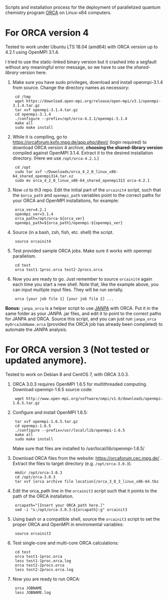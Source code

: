 Scripts and installation process for the deployment of parallelized quantum chemistry program [ORCA](https://orcaforum.kofo.mpg.de/app.php/portal) on Linux-x64 computers. 

# For ORCA version 4

Tested to work under Ubuntu LTS 18.04 (amd64) with ORCA version up to 4.2.1 using OpenMPI 3.1.4. 

I tried to use the static-linked binary version but it crashed into a segfault without any meaningful error message, so we have to use the *shared-library* version here.

1. Make sure you have sudo privileges, download and install openmpi-3.1.4 from source. Change the directory names as necessory:

        cd /tmp
        wget https://download.open-mpi.org/release/open-mpi/v3.1/openmpi-3.1.4.tar.gz
        tar xvf openmpi-3.1.4.tar.gz
        cd openmpi-3.1.4
        ./configure --prefix=/opt/orca-4.2.1/openmpi-3.1.4
        make all
        sudo make install

2. While it is compiling, go to https://orcaforum.kofo.mpg.de/app.php/dlext/ (login required) to download ORCA version 4 archive, **choosing the shared-library version** compiled against OpenMPI 3.1.4. Extract it to the desired installation directory. (Here we use `/opt/orca-4.2.1`.)

        cd /opt
        sudo tar xvf ~/Downloads/orca_4_2_0_linux_x86-64_shared_openmpi314.tar.xz
        sudo mv orca_4_2_0_linux_x86-64_shared_openmpi313 orca-4.2.1

3. Now `cd` to th3 repo. Edit the initial part of the `orcainit4` script, such that the `$orca_path` and `openmpi_path` variables point to the correct paths for your ORCA and OpenMPI installations, for example:
        
        orca_ver=4.2.1
        openmpi_ver=3.1.4
        orca_path=/opt/orca-${orca_ver}
        openmpi_path=${orca_path}/openmpi-${openmpi_ver}

4. Source (in a bash, zsh, fish, etc. shell) the script.

        source orcainit4

5. Test provided sample ORCA jobs. Make sure it works with openmpi parallelism.

        cd test
        orca test1-1proc.orca test2-2procs.orca

6. Now you are ready to go. Just remember to source `orcainit4` again each time you start a new shell. Note that, like the example above, you can input multiple input files. They will be run serially.

        orca [your job file 1] [your job file 2] ...
        
**Bonus:** `janpa_orca` is a helper script to use [JANPA](http://janpa.sourceforge.net/) with ORCA. Put it in the same folder as your JANPA .jar files, and edit it to point to the correct paths for JANPA and ORCA. Source this script, and you can just run `janpa_orca myOrcaJobName.orca` (provided the ORCA job has already been completed) to automate the JANPA analysis.


# For ORCA version 3 (Not tested or updated anymore).

Tested to work on Debian 8 and CentOS 7, with ORCA 3.0.3.

1. ORCA 3.0.3 requires OpenMPI 1.6.5 for multithreaded computing. Download openmpi-1.6.5 source code:  

        wget http://www.open-mpi.org/software/ompi/v1.6/downloads/openmpi-1.6.5.tar.gz

2. Configure and install OpenMPI 1.6.5:  

        tar xvf openmpi-1.6.5.tar.gz
        cd openmpi-1.6.5
        ./configure --prefix=/usr/local/lib/openmpi-1.6.5
        make all 
        sudo make install
    Make sure that files are installed to /usr/local/lib/openmpi-1.6.5/

3. Download ORCA files from the website: https://orcaforum.cec.mpg.de/ .  
Extract the files to target directory (e.g. `/opt/orca-3.0.3`).
        
        mkdir /opt/orca-3.0.3
        cd /opt/orca-3.0.3
        tar xvf [orca archive file location]/orca_3_0_3_linux_x86-64.tbz

4. Edit the orca_path line in the `orcainit3` script such that it points to the path of the ORCA installation.

        orcapath="[Insert your ORCA path here.]"
        sed -i "s:/opt/orca-3.0.3:${orcapath}:g" orcainit3

5. Using bash or a compatible shell, source the `orcainit3` script to set the proper ORCA and OpenMPI in enviromental variables:  

        source orcainit3

6. Test single-core and multi-core ORCA calculations:  

        cd test
        orca test1-1proc.orca
        less test1-1proc.orca.log
        orca test2-2procs.orca
        less test2-2procs.orca.log

7. Now you are ready to run ORCA:  

        orca JOBNAME
        less JOBNAME.log
